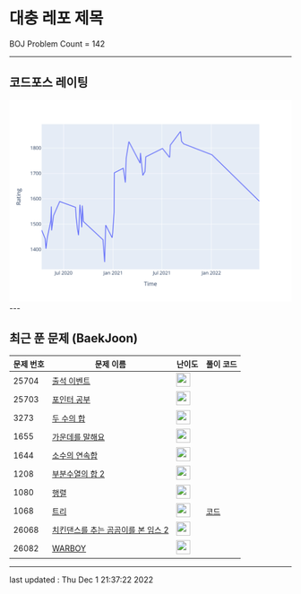 # 대충 레포 제목

BOJ Problem Count = 142

---

## 코드포스 레이팅
[![Rating Graph](./cfStats.svg)](https://github.com/ingyu1008/Algorithm-Problem-Solving/blob/master/cfStats.html)---

## 최근 푼 문제 (BaekJoon)
| 문제 번호 | 문제 이름 | 난이도 | 풀이 코드 |
| --- | --- | --- | --- |
| 25704 | [출석 이벤트](https://www.acmicpc.net/problem/25704) | <img height="25px" width="25px=" src="https://static.solved.ac/tier_small/2.svg"/> |  |
| 25703 | [포인터 공부](https://www.acmicpc.net/problem/25703) | <img height="25px" width="25px=" src="https://static.solved.ac/tier_small/2.svg"/> |  |
| 3273 | [두 수의 합](https://www.acmicpc.net/problem/3273) | <img height="25px" width="25px=" src="https://static.solved.ac/tier_small/8.svg"/> |  |
| 1655 | [가운데를 말해요](https://www.acmicpc.net/problem/1655) | <img height="25px" width="25px=" src="https://static.solved.ac/tier_small/14.svg"/> |  |
| 1644 | [소수의 연속합](https://www.acmicpc.net/problem/1644) | <img height="25px" width="25px=" src="https://static.solved.ac/tier_small/13.svg"/> |  |
| 1208 | [부분수열의 합 2](https://www.acmicpc.net/problem/1208) | <img height="25px" width="25px=" src="https://static.solved.ac/tier_small/15.svg"/> |  |
| 1080 | [행렬](https://www.acmicpc.net/problem/1080) | <img height="25px" width="25px=" src="https://static.solved.ac/tier_small/10.svg"/> |  |
| 1068 | [트리](https://www.acmicpc.net/problem/1068) | <img height="25px" width="25px=" src="https://static.solved.ac/tier_small/11.svg"/> | [코드](<https://github.com/ingyu1008/Algorithm-Problem-Solving/tree/master/Baekjoon%20Online%20Judge/트리/solution.cpp>) |
| 26068 | [치킨댄스를 추는 곰곰이를 본 임스 2](https://www.acmicpc.net/problem/26068) | <img height="25px" width="25px=" src="https://static.solved.ac/tier_small/2.svg"/> |  |
| 26082 | [WARBOY](https://www.acmicpc.net/problem/26082) | <img height="25px" width="25px=" src="https://static.solved.ac/tier_small/1.svg"/> |  |


---

last updated : Thu Dec  1 21:37:22 2022

